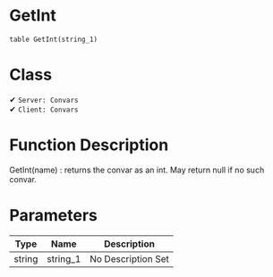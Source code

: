 # GetInt
```
table GetInt(string_1)
```
# Class
✔ `Server: Convars`  
✔ `Client: Convars`  

# Function Description
GetInt(name) : returns the convar as an int. May return null if no such convar.
# Parameters
Type|Name|Description
--|--|--
string|string_1|No Description Set
